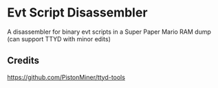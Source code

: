 # Evt Script Disassembler
A disassembler for binary evt scripts in a Super Paper Mario RAM dump (can support TTYD with minor edits)

## Credits
https://github.com/PistonMiner/ttyd-tools